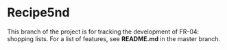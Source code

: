 # Recipe5nd
This branch of the project is for tracking the development of FR-04: shopping lists. For a list of features, see **README.md** in the master branch.

